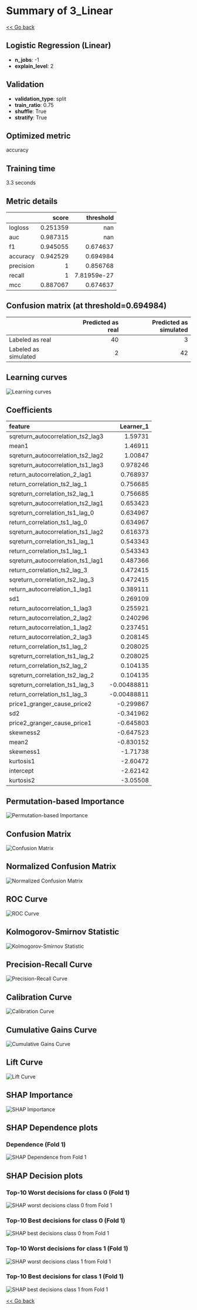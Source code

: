 # Summary of 3_Linear

[<< Go back](../README.md)


## Logistic Regression (Linear)
- **n_jobs**: -1
- **explain_level**: 2

## Validation
 - **validation_type**: split
 - **train_ratio**: 0.75
 - **shuffle**: True
 - **stratify**: True

## Optimized metric
accuracy

## Training time

3.3 seconds

## Metric details
|           |    score |     threshold |
|:----------|---------:|--------------:|
| logloss   | 0.251359 | nan           |
| auc       | 0.987315 | nan           |
| f1        | 0.945055 |   0.674637    |
| accuracy  | 0.942529 |   0.694984    |
| precision | 1        |   0.856768    |
| recall    | 1        |   7.81959e-27 |
| mcc       | 0.887067 |   0.674637    |


## Confusion matrix (at threshold=0.694984)
|                      |   Predicted as real |   Predicted as simulated |
|:---------------------|--------------------:|-------------------------:|
| Labeled as real      |                  40 |                        3 |
| Labeled as simulated |                   2 |                       42 |

## Learning curves
![Learning curves](learning_curves.png)

## Coefficients
| feature                           |   Learner_1 |
|:----------------------------------|------------:|
| sqreturn_autocorrelation_ts2_lag3 |  1.59731    |
| mean1                             |  1.46911    |
| sqreturn_autocorrelation_ts2_lag2 |  1.00847    |
| sqreturn_autocorrelation_ts1_lag3 |  0.978246   |
| return_autocorrelation_2_lag1     |  0.768937   |
| return_correlation_ts2_lag_1      |  0.756685   |
| sqreturn_correlation_ts2_lag_1    |  0.756685   |
| sqreturn_autocorrelation_ts2_lag1 |  0.653423   |
| sqreturn_correlation_ts1_lag_0    |  0.634967   |
| return_correlation_ts1_lag_0      |  0.634967   |
| sqreturn_autocorrelation_ts1_lag2 |  0.616373   |
| sqreturn_correlation_ts1_lag_1    |  0.543343   |
| return_correlation_ts1_lag_1      |  0.543343   |
| sqreturn_autocorrelation_ts1_lag1 |  0.487366   |
| return_correlation_ts2_lag_3      |  0.472415   |
| sqreturn_correlation_ts2_lag_3    |  0.472415   |
| return_autocorrelation_1_lag1     |  0.389111   |
| sd1                               |  0.269109   |
| return_autocorrelation_1_lag3     |  0.255921   |
| return_autocorrelation_2_lag2     |  0.240296   |
| return_autocorrelation_1_lag2     |  0.237451   |
| return_autocorrelation_2_lag3     |  0.208145   |
| return_correlation_ts1_lag_2      |  0.208025   |
| sqreturn_correlation_ts1_lag_2    |  0.208025   |
| return_correlation_ts2_lag_2      |  0.104135   |
| sqreturn_correlation_ts2_lag_2    |  0.104135   |
| sqreturn_correlation_ts1_lag_3    | -0.00488811 |
| return_correlation_ts1_lag_3      | -0.00488811 |
| price1_granger_cause_price2       | -0.299867   |
| sd2                               | -0.341962   |
| price2_granger_cause_price1       | -0.645803   |
| skewness2                         | -0.647523   |
| mean2                             | -0.830152   |
| skewness1                         | -1.71738    |
| kurtosis1                         | -2.60472    |
| intercept                         | -2.62142    |
| kurtosis2                         | -3.05508    |


## Permutation-based Importance
![Permutation-based Importance](permutation_importance.png)
## Confusion Matrix

![Confusion Matrix](confusion_matrix.png)


## Normalized Confusion Matrix

![Normalized Confusion Matrix](confusion_matrix_normalized.png)


## ROC Curve

![ROC Curve](roc_curve.png)


## Kolmogorov-Smirnov Statistic

![Kolmogorov-Smirnov Statistic](ks_statistic.png)


## Precision-Recall Curve

![Precision-Recall Curve](precision_recall_curve.png)


## Calibration Curve

![Calibration Curve](calibration_curve_curve.png)


## Cumulative Gains Curve

![Cumulative Gains Curve](cumulative_gains_curve.png)


## Lift Curve

![Lift Curve](lift_curve.png)



## SHAP Importance
![SHAP Importance](shap_importance.png)

## SHAP Dependence plots

### Dependence (Fold 1)
![SHAP Dependence from Fold 1](learner_fold_0_shap_dependence.png)

## SHAP Decision plots

### Top-10 Worst decisions for class 0 (Fold 1)
![SHAP worst decisions class 0 from Fold 1](learner_fold_0_shap_class_0_worst_decisions.png)
### Top-10 Best decisions for class 0 (Fold 1)
![SHAP best decisions class 0 from Fold 1](learner_fold_0_shap_class_0_best_decisions.png)
### Top-10 Worst decisions for class 1 (Fold 1)
![SHAP worst decisions class 1 from Fold 1](learner_fold_0_shap_class_1_worst_decisions.png)
### Top-10 Best decisions for class 1 (Fold 1)
![SHAP best decisions class 1 from Fold 1](learner_fold_0_shap_class_1_best_decisions.png)

[<< Go back](../README.md)
